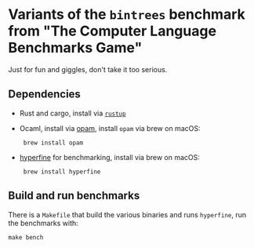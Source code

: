 Variants of the `bintrees` benchmark from "The Computer Language Benchmarks Game"
=================================================================================

Just for fun and giggles, don't take it too serious.


Dependencies
------------

 * Rust and cargo, install via [`rustup`](https://rustup.rs/)

 * Ocaml, install via [opam](https://opam.ocaml.org/), install `opam`
   via brew on macOS:

        brew install opam

 * [hyperfine](https://github.com/sharkdp/hyperfine) for benchmarking,
   install via brew on macOS:

        brew install hyperfine


Build and run benchmarks
------------------------

There is a `Makefile` that build the various binaries and runs
`hyperfine`, run the benchmarks with:

    make bench
